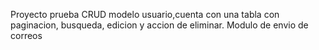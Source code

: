 Proyecto prueba CRUD modelo usuario,cuenta con una tabla con paginacion, busqueda, edicion y accion de eliminar.
Modulo de envio de correos
